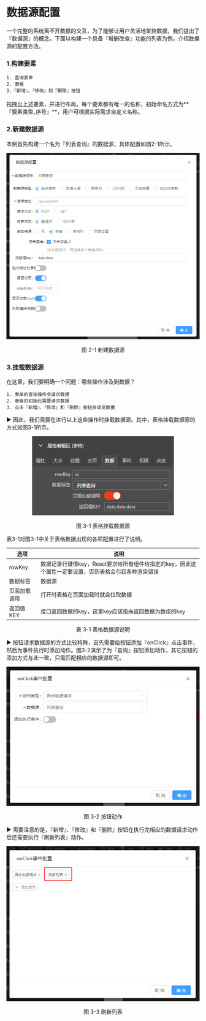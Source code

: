 <h1 id="dataSource">数据源配置</h1>

一个完整的系统离不开数据的交互，为了能够让用户灵活地掌控数据，我们提出了『数据源』的概念。下面以构建一个具备『增删改查』功能的列表为例，介绍数据源的配置方法。

### 1.构建要素
``1. 查询表单``  
``2. 表格``  
``3.『新增』、『修改』和『删除』按钮``  
<br />
拖拽出上述要素，并进行布局，每个要素都有唯一的名称，初始命名方式为**『要素类型_序号』**，用户可根据实际需求自定义名称。

### 2.新建数据源
本例首先构建一个名为『列表查询』的数据源，具体配置如图2-1所示。

<div style="width:100%; text-align: center">
  <img src="./demo/setData.png" />
  <p>图 2-1 新建数据源</p>
</div>

### 3.挂载数据源
在这里，我们要明确一个问题：哪些操作涉及到数据？  

``1. 表单的查询操作会请求数据``  
``2. 表格的初始化需要请求数据``    
``3. 点击『新增』、『修改』和『删除』按钮会改变数据``  

▶ 因此，我们需要在进行以上这些操作时挂载数据源。其中，表格挂载数据源的方式如图3-1所示。

<div style="width:100%; text-align: center">
  <img src="./demo/tableData.png" />
  <p>图 3-1 表格挂载数据源</p>
</div>

表3-1对图3-1中关于表格数据出现的各项配置进行了说明。

| 选项 | 说明 |
|--------|--------|
| rowKey | 数据记录行键值key，React要求给所有组件给指定的key，因此这个属性一定要设置，否则表格会引起各种渲染错误 |
| 数据标签 | 数据源 |
| 页面加载调用 | 打开时表格在页面加载时就会拉取数据 |
| 返回值KEY | 接口返回数据的key，这里key应该指向返回数据为数组的key |

<p style="text-align:center">表 3-1 表格数据源说明</p>

▶ 按钮请求数据源的方式比较特殊，首先需要给按钮添加『onClick』点击事件，然后为事件执行时添加动作。图3-2演示了为『查询』按钮添加动作，其它按钮的添加方式与此一致，只需匹配相应的数据源即可。

<div style="width:100%; text-align: center">
  <img src="./demo/action.png" />
  <p>图 3-2 按钮动作</p>
</div>

▶ 需要注意的是，『新增』、『修改』和『删除』按钮在执行完相应的数据请求动作后还需要执行『刷新列表』动作。

<div style="width:100%; text-align: center">
  <img src="./demo/fresh.png" />
  <p>图 3-3 刷新列表</p>
</div>

